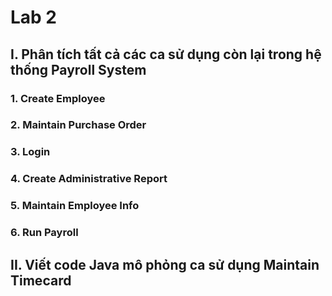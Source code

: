 # Lab 2
## I. Phân tích tất cả các ca sử dụng còn lại trong hệ thống Payroll System
### 1. Create Employee

### 2. Maintain Purchase Order
### 3. Login
### 4. Create Administrative Report
### 5. Maintain Employee Info
### 6. Run Payroll
## II. Viết code Java mô phỏng ca sử dụng Maintain Timecard
